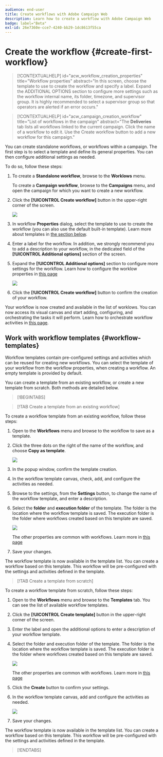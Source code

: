 ```yaml
---
audience: end-user
title: Create workflows with Adobe Campaign Web
description: Learn how to create a workflow with Adobe Campaign Web
badge: label="Beta" 
exl-id: 26e7360e-cce7-4240-bb29-1dc8613f55ca
---
```


# Create the workflow {#create-first-workflow}

>[!CONTEXTUALHELP]
>id="acw_workflow_creation_properties"
>title="Workflow properties"
>abstract="In this screen, choose the template to use to create the workflow and specify a label. Expand the ADDITIONAL OPTIONS section to configure more settings such as the workflow internal name, its folder, timezone, and supervisor group. It is highly recommended to select a supervisor group so that operators are alerted if an error occurs."



>[!CONTEXTUALHELP]
>id="acw_campaign_creation_workflow"
>title="List of workflows in the campaign"
>abstract="The **Deliveries** tab lists all workflows linked to the current campaign. Click the name of a workflow to edit it. Use the Create workflow button to add a new workflow for this campaign."


You can create standalone workflows, or workflows within a campaign. The first step is to select a template and define its general properties. You can then configure additional settings as needed.

To do so, follow these steps:

1. To create a **Standalone workflow**, browse to the **Worklows** menu.
    
    To create a **Campaign workflow**, browse to the **Campaigns** menu, and open the campaign for which you want to create a new workflow. 

1. Click the **[!UICONTROL Create workflow]** button in the upper-right corner of the screen.

    ![](assets/workflow-create.png)

1. In workflow **Properties** dialog, select the template to use to create the workflow (you can also use the default built-in template). Learn more about templates in [the section below](#work-with-workflow-templates-workflow-templates).

1. Enter a label for the workflow. In addition, we strongly recommend you to add a description to your workflow, in the dedicated field of the **[!UICONTROL Additional options]** section of the screen.

1. Expand the **[!UICONTROL Additional options]** section to configure more settings for the workflow. Learn how to configure the worklow properties in [this page](workflow-settings.md#properties)

    ![](assets/workflow-additional-options.png)

1. Click the **[!UICONTROL Create workflow]** button to confirm the creation of your workflow.

Your workflow is now created and available in the list of worklows. You can now access its visual canvas and start adding, configuring, and orchestrating the tasks it will perform. Learn how to orchestrate workflow activities in [this page](orchestrate-activities.md).

## Work with workflow templates {#workflow-templates}

Workflow templates contain pre-configured settings and activities which can be reused for creating new workflows. You can select the template of your workflow from the workflow properties, when creating a workflow. An empty template is provided by default.

You can create a template from an existing workflow, or create a new template from scratch. Both methods are detailed below.


>[!BEGINTABS]

>[!TAB Create a template from an existing workflow]

To create a workflow template from an existing workflow, follow these steps:

1. Open to the **Workflows** menu and browse to the workflow to save as a template.
1. Click the three dots on the right of the name of the workflow, and choose **Copy as template**.

    ![](assets/wf-copy-as-template.png)

1. In the popup window, confirm the template creation.
1. In the workflow template canvas, check, add, and configure the activities as needed.
1. Browse to the settings, from the **Settings** button, to change the name of the workflow template, and enter a description.
1. Select the **folder** and **execution folder** of the template. The folder is the location where the workflow template is saved. The execution folder is the folder where workflows created based on this template are saved.

    ![](assets/wf-settings-template.png)

    The other properties are common with workflows. Learn more in [this page](workflow-settings.md#properties)

1. Save your changes. 

The workflow template is now available in the template list. You can create a workflow based on this template. This workflow will be pre-configured with the settings and activities defined in the template.


>[!TAB Create a template from scratch]


To create a workflow template from scratch, follow these steps:

1. Open to the **Workflows** menu and browse to the **Templates** tab. You can see the list of available workflow templates.
1. Click the **[!UICONTROL Create template]** button in the upper-right corner of the screen.
1. Enter the label and open the additional options to enter a description of your workflow template.
1. Select the folder and execution folder of the template. The folder is the location where the workflow template is saved. The execution folder is the folder where workflows created based on this template are saved.

    ![](assets/new-wf-template.png)

    The other properties are common with workflows. Learn more in [this page](workflow-settings.md#properties)

1. Click the **Create** button to confirm your settings.
1. In the workflow template canvas, add and configure the activities as needed.

     ![](assets/wf-template-activities.png)

1. Save your changes. 

The workflow template is now available in the template list. You can create a workflow based on this template. This workflow will be pre-configured with the settings and activities defined in the template.

>[!ENDTABS]
